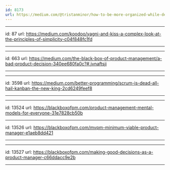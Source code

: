 ```yaml
---
id: 8173
url: https://medium.com/@tristanminor/how-to-be-more-organized-while-designing-ui-90d2d69cfb4f
---
```


---
id: 87
url: https://medium.com/koodoo/yagni-and-kiss-a-complex-look-at-the-principles-of-simplicity-c04f848fc1fd

---


---
id: 663
url: https://medium.com/the-black-box-of-product-management/a-bad-product-decision-340ee680fa0c?#.jvnaftsji

---


---
id: 3598
url: https://medium.com/better-programming/scrum-is-dead-all-hail-kanban-the-new-king-2cd6249feef8

---



---
id: 13524
url: https://blackboxofpm.com/product-management-mental-models-for-everyone-31e7828cb50b


---
id: 13526
url: https://blackboxofpm.com/mvpm-minimum-viable-product-manager-e1aeb8dd421

---



---
id: 13527
url: https://blackboxofpm.com/making-good-decisions-as-a-product-manager-c66ddacc9e2b

---

